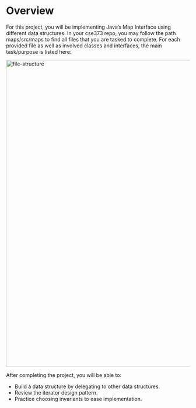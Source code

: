 # Overview
For this project, you will be implementing Java’s Map Interface using different data structures. In your cse373 repo, you may follow the path maps/src/maps to find all files that you are tasked to complete. For each provided file as well as involved classes and interfaces, the main task/purpose is listed here:

<img width="840" alt="file-structure" src="https://github.com/zkornas/CSE373-Summer2023-Kornas/assets/97088563/8687bbba-1839-4cbc-b766-eae3250320a9">

After completing the project, you will be able to:
- Build a data structure by delegating to other data structures.
- Review the iterator design pattern.
- Practice choosing invariants to ease implementation.

